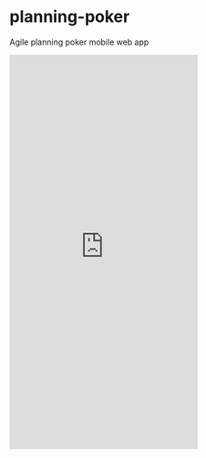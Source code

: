 planning-poker
==============

Agile planning poker mobile web app

<iframe frameborder="0" scrolling="0" src="http://phone-embed.info/?width=320&scale=8&url=http%3A%2F%2Fplanning-poker.net" style="width:330px; height:693px;"></iframe>
